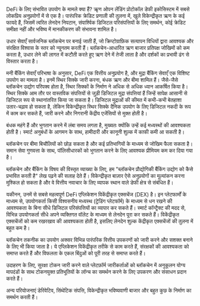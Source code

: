 DeFi के लिए संभावित उपयोग के मामले क्या हैं?
ऋृण
ओपन लेंडिंग प्रोटोकॉल डेफी इकोसिस्टम में सबसे लोकप्रिय अनुप्रयोगों में से एक है। पारंपरिक क्रेडिट प्रणाली की तुलना में, खुले विकेन्द्रीकृत ऋण के कई फायदे हैं, जिसमें त्वरित लेनदेन निपटान, संपार्श्विक डिजिटल परिसंपत्तियों के लिए समर्थन, कोई क्रेडिट समीक्षा नहीं और भविष्य में मानकीकरण की संभावना शामिल है।

उधार सेवाएँ सार्वजनिक ब्लॉकचेन पर बनाई जाती हैं, जो क्रिप्टोग्राफ़िक सत्यापन विधियों द्वारा आवश्यक और संरक्षित विश्वास के स्तर को न्यूनतम करती हैं। ब्लॉकचेन-आधारित ऋण बाजार प्रतिपक्ष जोखिमों को कम करता है, उधार लेने की लागत में कटौती करते हुए ऋण देने में तेजी लाता है और दर्शकों का प्रभावी ढंग से विस्तार करता है।

मनी बैंकिंग सेवाएँ
परिभाषा के अनुसार, DeFi एक वित्तीय अनुप्रयोग है, और मुद्रा बैंकिंग सेवाएँ एक विशिष्ट उपयोग का मामला है। इनमें स्थिर सिक्के जारी करना, बंधक ऋण और बीमा शामिल हैं।
जैसे-जैसे ब्लॉकचेन उद्योग परिपक्व होता है, स्थिर सिक्कों के निर्माण ने अधिक से अधिक ध्यान आकर्षित किया है। स्थिर सिक्के आम तौर पर वास्तविक संपत्तियों से जुड़ी डिजिटल मुद्रा संपत्तियां हैं जिन्हें सापेक्ष आसानी से डिजिटल रूप से स्थानांतरित किया जा सकता है। डिजिटल मुद्राओं की कीमत में कभी-कभी बेतहाशा उतार-चढ़ाव हो सकता है, लेकिन विकेन्द्रीकृत स्थिर सिक्के दैनिक उपयोग के लिए डिजिटल नकदी के रूप में काम कर सकते हैं, जारी करने और निगरानी केंद्रीय एजेंसियों से मुक्त होती है।

बंधक महंगे हैं और भुगतान करने में लंबा समय लगता है, मुख्यतः क्योंकि उन्हें कई मध्यस्थों की आवश्यकता होती है। स्मार्ट अनुबंधों के आगमन के साथ, हामीदारी और कानूनी शुल्क में काफी कमी आ सकती है।

ब्लॉकचेन पर बीमा बिचौलियों को छोड़ सकता है और कई प्रतिभागियों के माध्यम से जोखिम फैला सकता है। समान सेवा गुणवत्ता के साथ, पॉलिसीधारकों को भुगतान करने के लिए आवश्यक प्रीमियम कम कर दिया गया है।

ब्लॉकचेन और बैंकिंग के विषय की विस्तृत व्याख्या के लिए, हम "ब्लॉकचेन प्रौद्योगिकी बैंकिंग उद्योग को कैसे प्रभावित करती है" लेख पढ़ने की सलाह देते हैं।
विकेन्द्रीकृत बाज़ार
ऐसे अनुप्रयोगों का मूल्यांकन करना मुश्किल हो सकता है और वे वित्तीय नवाचार के लिए व्यापक स्थान वाले डेफी क्षेत्र से संबंधित हैं।

यकीनन, उनमें से सबसे महत्वपूर्ण DeFi एप्लिकेशन विकेंद्रीकृत एक्सचेंज (DEX) है। इन प्लेटफार्मों के माध्यम से, उपयोगकर्ता किसी विश्वसनीय मध्यस्थ (ट्रेडिंग प्लेटफॉर्म) के माध्यम से धन रखने की आवश्यकता के बिना सीधे डिजिटल परिसंपत्तियों का व्यापार कर सकते हैं। स्मार्ट कॉन्ट्रैक्ट की मदद से, विभिन्न उपयोगकर्ता सीधे अपने व्यक्तिगत वॉलेट के माध्यम से लेनदेन पूरा कर सकते हैं।
विकेंद्रीकृत एक्सचेंजों को कम रखरखाव की आवश्यकता होती है, इसलिए लेनदेन शुल्क केंद्रीकृत एक्सचेंजों की तुलना में बहुत कम है।

ब्लॉकचेन तकनीक का उपयोग अक्सर विभिन्न पारंपरिक वित्तीय उपकरणों को जारी करने और सशक्त बनाने के लिए भी किया जाता है। ये एप्लिकेशन विकेंद्रीकृत तरीके से काम करते हैं, संरक्षकों की आवश्यकता को समाप्त करते हैं और विफलता के एकल बिंदुओं को पूरी तरह से समाप्त करते हैं।

उदाहरण के लिए, सुरक्षा टोकन जारी करने वाले प्लेटफ़ॉर्म जारीकर्ताओं को ब्लॉकचेन में अनुकूलन योग्य मापदंडों के साथ टोकनयुक्त प्रतिभूतियों के लॉन्च का समर्थन करने के लिए उपकरण और संसाधन प्रदान करते हैं।

अन्य परियोजनाएं डेरिवेटिव, सिंथेटिक संपत्ति, विकेन्द्रीकृत भविष्यवाणी बाजार और बहुत कुछ के निर्माण का समर्थन करती हैं।
